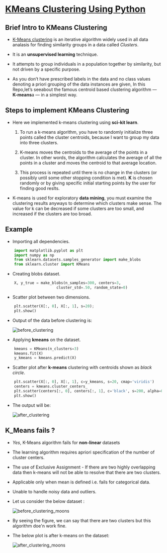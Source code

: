 # [KMeans Clustering Using Python](http://scikit-learn.org/stable/modules/generated/sklearn.cluster.KMeans.html)

## Brief Intro to KMeans Clustering
* [K-Means clustering](https://en.wikipedia.org/wiki/K-means_clustering) is an iterative algorithm widely used in all data analasis for       finding similarity groups in a data called _Clusters_.

* It is an **unsupervised learning** technique.

* It attempts to group individuals in a population together by similarity, but not driven by a specific purpose. 

* As you don’t have prescribed labels in the data and no class values denoting a priori grouping of the data instances are given, 
	In this Repo,let’s seeabout the famous centroid based clustering algorithm — **K-means**a — in a simplest way.

## Steps to implement KMeans Clustering

* Here we implemented k-means clustering using **sci-kit learn**.
 
   1. To run a k-means algorithm, you have to randomly initialize three points called the cluster centroids,
      because I want to group my data into three clusters. 

   2. K-means moves the centroids to the average of the points in a cluster. In other words, 
      the algorithm calculates the average of all the points in a cluster and moves the centroid to that average location.

   3. This process is repeated until there is no change in the clusters (or possibly until some other stopping condition is met).
      **K** is chosen randomly or by giving specific initial starting points by the user for finding good reslts.


* K-means is used for exploratory **data mining**, you must examine the clustering results anyways to determine which clusters make sense. The value for k can be decreased if some clusters are too small, and increased if the clusters are too broad.
      
## Example

* Importing all dependencies.

``` python
	import matplotlib.pyplot as plt
	import numpy as np
	from sklearn.datasets.samples_generator import make_blobs
	from sklearn.cluster import KMeans
```
* Creating blobs dataset.

``` python
	X, y_true = make_blobs(n_samples=300, centers=3,
                       cluster_std=.50, random_state=0)
````
* Scatter plot between two dimensions.

``` python
	plt.scatter(X[:, 0], X[:, 1], s=20);
	plt.show()
````
* Output of the data before clustering is:

	![before_clustering](https://user-images.githubusercontent.com/36328597/42724536-cde998d4-8791-11e8-96ac-7ae35591fa91.png)

* Applying **kmeans** on the dataset.

``` python
	kmeans = KMeans(n_clusters=3) 
	kmeans.fit(X)
	y_kmeans = kmeans.predict(X)
````
* Scatter plot after **k-means** clustering with centroids shown as _black circle_.

``` python
	plt.scatter(X[:, 0], X[:, 1], c=y_kmeans, s=20, cmap='viridis')
	centers = kmeans.cluster_centers_
	plt.scatter(centers[:, 0], centers[:, 1], c='black', s=200, alpha=0.5);
	plt.show()
````
* The output will be:

	![after_clustering](https://user-images.githubusercontent.com/36328597/42724534-cd6d7d30-8791-11e8-926c-4bf127102658.png)


## K_Means fails ?

* _Yes_, K-Means algorithm fails for **non-linear** datasets
* The learning algorithm requires apriori specification of the number of  cluster centers.
* The use of  Exclusive Assignment - If  there are two highly overlapping data then k-means will not be able to resolve that there 	are two clusters.
* Applicable only when mean is defined i.e. fails for categorical data.
* Unable to handle noisy data and outliers.
* Let us consider the below dataset :
	
	![before_clustering_moons](https://user-images.githubusercontent.com/36328597/42724537-ce229684-8791-11e8-8007-89cb5dda1205.png)

	
* By seeing the figure, we can say that there are two clusters but this algorithm doe'n work fine.
* The below plot is after k-means on the dataset:
	
	![after_clustering_moons](https://user-images.githubusercontent.com/36328597/42724535-cdae71fa-8791-11e8-9d69-7a843263ffd0.png)








